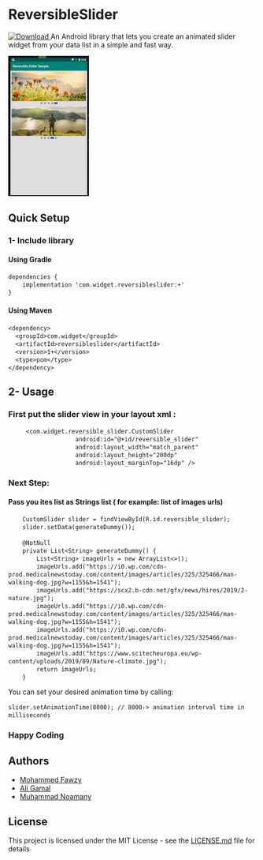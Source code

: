# ReversibleSlider
[ ![Download](https://api.bintray.com/packages/ma7madfawzy/ReversibleSlider/com.widget.reversibleslider/images/download.svg) ](https://bintray.com/ma7madfawzy/ReversibleSlider/com.widget.reversibleslider/_latestVersion)
An Android library that lets you create an animated slider widget from your data list in a simple and fast way.

![sample](images/Demo2.gif)

## Quick Setup

### 1- Include library

#### Using Gradle
```
dependencies {
    implementation 'com.widget.reversibleslider:+'
}
```
#### Using Maven
```
<dependency>
  <groupId>com.widget</groupId>
  <artifactId>reversibleslider</artifactId>
  <version>1+</version>
  <type>pom</type>
</dependency>

```
## 2- Usage

### First put the slider view in your layout xml :

 ```
      <com.widget.reversible_slider.CustomSlider
                    android:id="@+id/reversible_slider"
                    android:layout_width="match_parent"
                    android:layout_height="200dp"
                    android:layout_marginTop="16dp" />

```
### Next Step:

#### Pass you ites list as Strings list ( for example: list of images urls)
````
    CustomSlider slider = findViewById(R.id.reversible_slider);
    slider.setData(generateDummy());
    
    @NotNull
    private List<String> generateDummy() {
        List<String> imageUrls = new ArrayList<>();
        imageUrls.add("https://i0.wp.com/cdn-prod.medicalnewstoday.com/content/images/articles/325/325466/man-walking-dog.jpg?w=1155&h=1541");
        imageUrls.add("https://scx2.b-cdn.net/gfx/news/hires/2019/2-nature.jpg");
        imageUrls.add("https://i0.wp.com/cdn-prod.medicalnewstoday.com/content/images/articles/325/325466/man-walking-dog.jpg?w=1155&h=1541");
        imageUrls.add("https://i0.wp.com/cdn-prod.medicalnewstoday.com/content/images/articles/325/325466/man-walking-dog.jpg?w=1155&h=1541");
        imageUrls.add("https://www.scitecheuropa.eu/wp-content/uploads/2019/09/Nature-climate.jpg");
        return imageUrls;
    }
````
  You can set your desired animation time by calling:
  ````
  slider.setAnimationTime(8000); // 8000-> animation interval time in milliseconds
  ````
### Happy Coding

## Authors

* [Mohammed Fawzy](https://github.com/ma7madfawzy)
* [Ali Gamal](https://github.com/aligamal-dev)
* [Muhammad Noamany](https://github.com/muhammadnomany25)


## License

This project is licensed under the MIT License - see the [LICENSE.md](LICENSE.md) file for details

